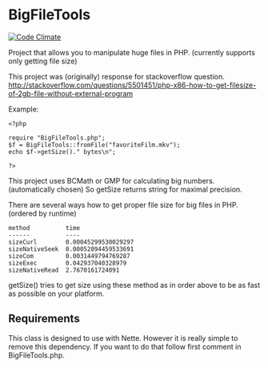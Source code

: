 BigFileTools
============
[![Code Climate](https://codeclimate.com/github/jkuchar/BigFileTools/badges/gpa.svg)](https://codeclimate.com/github/jkuchar/BigFileTools)

Project that allows you to manipulate huge files in PHP. (currently supports only getting file size)

This project was (originally) response for stackoverflow question. http://stackoverflow.com/questions/5501451/php-x86-how-to-get-filesize-of-2gb-file-without-external-program

Example:

	<?php
	
	require "BigFileTools.php";
	$f = BigFileTools::fromFile("favoriteFilm.mkv");
	echo $f->getSize()." bytes\n";
	
	?>
	
This project uses BCMath or GMP for calculating big numbers. (automatically chosen) So getSize returns string for maximal precision.

There are several ways how to get proper file size for big files in PHP. (ordered by runtime)

	method          time
	------          ----
	sizeCurl        0.00045299530029297
	sizeNativeSeek  0.00052094459533691
	sizeCom         0.0031449794769287
	sizeExec        0.042937040328979
	sizeNativeRead  2.7670161724091

getSize() tries to get size using these method as in order above to be as fast as possible on your platform.

Requirements
------------

This class is designed to use with Nette. However it is really simple to remove this dependency. If you want to do that follow first comment in BigFileTools.php.
